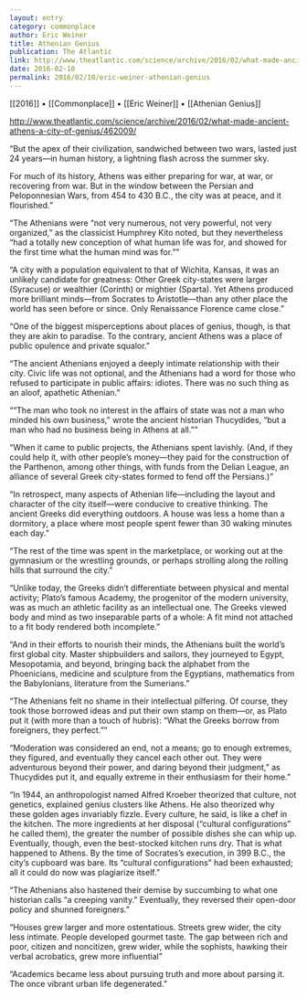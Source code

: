```yaml
---
layout: entry
category: commonplace
author: Eric Weiner
title: Athenian Genius
publication: The Atlantic
link: http://www.theatlantic.com/science/archive/2016/02/what-made-ancient-athens-a-city-of-genius/462009/
date: 2016-02-10
permalink: 2016/02/10/eric-weiner-athenian-genius
---
```


[[2016]] • [[Commonplace]] • [[Eric Weiner]] • [[Athenian Genius]]

http://www.theatlantic.com/science/archive/2016/02/what-made-ancient-athens-a-city-of-genius/462009/

“But the apex of their civilization, sandwiched between two wars, lasted just 24 years—in human history, a lightning flash across the summer sky.

For much of its history, Athens was either preparing for war, at war, or recovering from war. But in the window between the Persian and Peloponnesian Wars, from 454 to 430 B.C., the city was at peace, and it flourished.”

“The Athenians were “not very numerous, not very powerful, not very organized,” as the classicist Humphrey Kito noted, but they nevertheless “had a totally new conception of what human life was for, and showed for the first time what the human mind was for.””

“A city with a population equivalent to that of Wichita, Kansas, it was an unlikely candidate for greatness: Other Greek city-states were larger (Syracuse) or wealthier (Corinth) or mightier (Sparta). Yet Athens produced more brilliant minds—from Socrates to Aristotle—than any other place the world has seen before or since. Only Renaissance Florence came close.”

“One of the biggest misperceptions about places of genius, though, is that they are akin to paradise. To the contrary, ancient Athens was a place of public opulence and private squalor.”

“The ancient Athenians enjoyed a deeply intimate relationship with their city. Civic life was not optional, and the Athenians had a word for those who refused to participate in public affairs: idiotes. There was no such thing as an aloof, apathetic Athenian.”

““The man who took no interest in the affairs of state was not a man who minded his own business,” wrote the ancient historian Thucydides, “but a man who had no business being in Athens at all.””

“When it came to public projects, the Athenians spent lavishly. (And, if they could help it, with other people’s money—they paid for the construction of the Parthenon, among other things, with funds from the Delian League, an alliance of several Greek city-states formed to fend off the Persians.)”

“In retrospect, many aspects of Athenian life—including the layout and character of the city itself—were conducive to creative thinking. The ancient Greeks did everything outdoors. A house was less a home than a dormitory, a place where most people spent fewer than 30 waking minutes each day.”

“The rest of the time was spent in the marketplace, or working out at the gymnasium or the wrestling grounds, or perhaps strolling along the rolling hills that surround the city.”

“Unlike today, the Greeks didn’t differentiate between physical and mental activity; Plato’s famous Academy, the progenitor of the modern university, was as much an athletic facility as an intellectual one. The Greeks viewed body and mind as two inseparable parts of a whole: A fit mind not attached to a fit body rendered both incomplete.”

“And in their efforts to nourish their minds, the Athenians built the world’s first global city. Master shipbuilders and sailors, they journeyed to Egypt, Mesopotamia, and beyond, bringing back the alphabet from the Phoenicians, medicine and sculpture from the Egyptians, mathematics from the Babylonians, literature from the Sumerians.”

“The Athenians felt no shame in their intellectual pilfering. Of course, they took those borrowed ideas and put their own stamp on them—or, as Plato put it (with more than a touch of hubris): “What the Greeks borrow from foreigners, they perfect.””

“Moderation was considered an end, not a means; go to enough extremes, they figured, and eventually they cancel each other out. They were adventurous beyond their power, and daring beyond their judgment,” as Thucydides put it, and equally extreme in their enthusiasm for their home.”

“In 1944, an anthropologist named Alfred Kroeber theorized that culture, not genetics, explained genius clusters like Athens. He also theorized why these golden ages invariably fizzle. Every culture, he said, is like a chef in the kitchen. The more ingredients at her disposal (“cultural configurations” he called them), the greater the number of possible dishes she can whip up. Eventually, though, even the best-stocked kitchen runs dry. That is what happened to Athens. By the time of Socrates’s execution, in 399 B.C., the city’s cupboard was bare. Its “cultural configurations” had been exhausted; all it could do now was plagiarize itself.”

“The Athenians also hastened their demise by succumbing to what one historian calls “a creeping vanity.” Eventually, they reversed their open-door policy and shunned foreigners.”

“Houses grew larger and more ostentatious. Streets grew wider, the city less intimate. People developed gourmet taste. The gap between rich and poor, citizen and noncitizen, grew wider, while the sophists, hawking their verbal acrobatics, grew more influential”

“Academics became less about pursuing truth and more about parsing it. The once vibrant urban life degenerated.”

